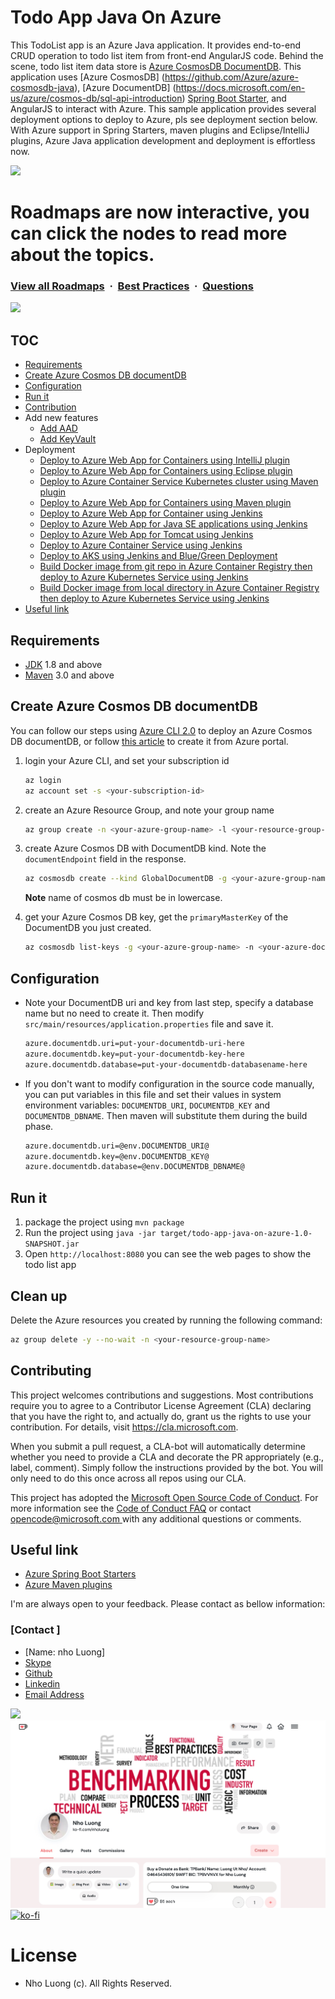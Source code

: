 # Todo App Java On Azure

This TodoList app is an Azure Java application. It provides end-to-end CRUD operation to todo list item from front-end AngularJS code. Behind the scene, todo list item data store is [Azure CosmosDB DocumentDB](https://docs.microsoft.com/en-us/azure/cosmos-db/documentdb-introduction). This application uses [Azure CosmosDB] (https://github.com/Azure/azure-cosmosdb-java), [Azure DocumentDB] (https://docs.microsoft.com/en-us/azure/cosmos-db/sql-api-introduction) [Spring Boot Starter](https://github.com/Microsoft/azure-spring-boot), and AngularJS to interact with Azure. This sample application provides several deployment options to deploy to Azure, pls see deployment section below. With Azure support in Spring Starters, maven plugins and Eclipse/IntelliJ plugins, Azure Java application development and deployment is effortless now.

![](https://i.imgur.com/waxVImv.png)

# Roadmaps are now interactive, you can click the nodes to read more about the topics.

### [View all Roadmaps](https://github.com/nholuongut/all-roadmaps) &nbsp;&middot;&nbsp; [Best Practices](https://github.com/nholuongut/all-roadmaps/blob/main/public/best-practices/) &nbsp;&middot;&nbsp; [Questions](https://www.linkedin.com/in/nholuong/)

![](https://i.imgur.com/waxVImv.png)

## TOC

* [Requirements](#requirements)
* [Create Azure Cosmos DB documentDB](#create-azure-cosmos-db-documentdb)
* [Configuration](#configuration)
* [Run it](#run-it)
* [Contribution](#contributing)
* Add new features
    * [Add AAD](https://github.com/Microsoft/todo-app-java-on-azure/tree/aad-start)
    * [Add KeyVault](https://github.com/Microsoft/todo-app-java-on-azure/tree/keyvault-secrets)
* Deployment
    * [Deploy to Azure Web App for Containers using IntelliJ plugin](./doc/deployment/deploy-to-azure-web-app-using-intelliJ-plugin.md)
    * [Deploy to Azure Web App for Containers using Eclipse plugin](./doc/deployment/deploy-to-azure-web-app-using-eclipse-plugin.md)
    * [Deploy to Azure Container Service Kubernetes cluster using Maven plugin](./doc/deployment/deploy-to-azure-container-service-using-maven-plugin.md)
    * [Deploy to Azure Web App for Containers using Maven plugin](./doc/deployment/deploy-to-azure-web-app-using-maven-plugin.md)
    * [Deploy to Azure Web App for Container using Jenkins](./doc/deployment/deploy-to-azure-web-app-using-jenkins.md)
    * [Deploy to Azure Web App for Java SE applications using Jenkins](./doc/deployment/deploy-to-azure-web-app-javase-using-jenkins.md)
    * [Deploy to Azure Web App for Tomcat using Jenkins](./doc/deployment/deploy-to-azure-web-app-tomcat-using-jenkins.md)
    * [Deploy to Azure Container Service using Jenkins](./doc/deployment/deploy-to-azure-container-service-using-jenkins.md)
    * [Deploy to AKS using Jenkins and Blue/Green Deployment](./doc/deployment/deploy-to-AKS-blueegreen-using-jenkins.md)
    * [Build Docker image from git repo in Azure Container Registry then deploy to Azure Kubernetes Service using Jenkins](./doc/deployment/deploy-to-aks-with-acr-build-git-using-jenkins.md)
    * [Build Docker image from local directory in Azure Container Registry then deploy to Azure Kubernetes Service using Jenkins](./doc/deployment/deploy-to-aks-with-acr-build-local-using-jenkins.md)
* [Useful link](#useful-link)

## Requirements

* [JDK](http://www.oracle.com/technetwork/java/javase/downloads/jdk8-downloads-2133151.html) 1.8 and above
* [Maven](https://maven.apache.org/) 3.0 and above

## Create Azure Cosmos DB documentDB

You can follow our steps using [Azure CLI 2.0](https://docs.microsoft.com/en-us/cli/azure/install-azure-cli?view=azure-cli-latest) to deploy an Azure Cosmos DB documentDB,
or follow [this article](https://docs.microsoft.com/en-us/azure/cosmos-db/create-documentdb-java) to create it from Azure portal.

1. login your Azure CLI, and set your subscription id 
    
    ```bash
    az login
    az account set -s <your-subscription-id>
    ```
1. create an Azure Resource Group, and note your group name

    ```bash
    az group create -n <your-azure-group-name> -l <your-resource-group-region>
    ```

1. create Azure Cosmos DB with DocumentDB kind. Note the `documentEndpoint` field in the response.

   ```bash
   az cosmosdb create --kind GlobalDocumentDB -g <your-azure-group-name> -n <your-azure-documentDB-name>
   ```
   **Note** name of cosmos db must be in lowercase.
   
1. get your Azure Cosmos DB key, get the `primaryMasterKey` of the DocumentDB you just created.

    ```bash
    az cosmosdb list-keys -g <your-azure-group-name> -n <your-azure-documentDB-name>
    ```

## Configuration

* Note your DocumentDB uri and key from last step, specify a database name but no need to create it.
  Then modify `src/main/resources/application.properties` file and save it.

    ``` txt
    azure.documentdb.uri=put-your-documentdb-uri-here
    azure.documentdb.key=put-your-documentdb-key-here
    azure.documentdb.database=put-your-documentdb-databasename-here
    ``` 

* If you don't want to modify configuration in the source code manually, you can put variables in this file and 
  set their values in system environment variables: `DOCUMENTDB_URI`, `DOCUMENTDB_KEY` and `DOCUMENTDB_DBNAME`.
  Then maven will substitute them during the build phase.
    ``` txt
    azure.documentdb.uri=@env.DOCUMENTDB_URI@
    azure.documentdb.key=@env.DOCUMENTDB_KEY@
    azure.documentdb.database=@env.DOCUMENTDB_DBNAME@
    ``` 

## Run it

1. package the project using `mvn package`
1. Run the project using `java -jar target/todo-app-java-on-azure-1.0-SNAPSHOT.jar`
1. Open `http://localhost:8080` you can see the web pages to show the todo list app

## Clean up

Delete the Azure resources you created by running the following command:

```bash
az group delete -y --no-wait -n <your-resource-group-name>
```

## Contributing

This project welcomes contributions and suggestions.  Most contributions require you to agree to a
Contributor License Agreement (CLA) declaring that you have the right to, and actually do, grant us
the rights to use your contribution. For details, visit https://cla.microsoft.com.

When you submit a pull request, a CLA-bot will automatically determine whether you need to provide
a CLA and decorate the PR appropriately (e.g., label, comment). Simply follow the instructions
provided by the bot. You will only need to do this once across all repos using our CLA.

This project has adopted the [Microsoft Open Source Code of Conduct](https://opensource.microsoft.com/codeofconduct/).
For more information see the [Code of Conduct FAQ](https://opensource.microsoft.com/codeofconduct/faq/) or
contact [opencode@microsoft.com ](mailto:luongutnho@hotmail.com) with any additional questions or comments.

## Useful link
- [Azure Spring Boot Starters](https://github.com/Microsoft/azure-spring-boot)
- [Azure Maven plugins](https://github.com/Microsoft/azure-maven-plugins)

I'm are always open to your feedback.  Please contact as bellow information:
### [Contact ]
* [Name: nho Luong]
* [Skype](luongutnho_skype)
* [Github](https://github.com/nholuongut/)
* [Linkedin](https://www.linkedin.com/in/nholuong/)
* [Email Address](luongutnho@hotmail.com)

![](https://i.imgur.com/waxVImv.png)
![](bitfield.png)
[![ko-fi](https://ko-fi.com/img/githubbutton_sm.svg)](https://ko-fi.com/nholuong)

# License
* Nho Luong (c). All Rights Reserved.

